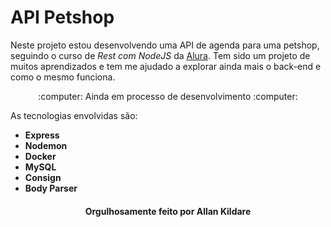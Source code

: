 # API Petshop

Neste projeto estou desenvolvendo uma API de agenda para uma petshop, seguindo o curso de *Rest com NodeJS* da [Alura](https://www.alura.com.br/). Tem sido um projeto de muitos aprendizados e tem me ajudado a explorar ainda mais o back-end e como o mesmo funciona.
<p align="center">:computer: Ainda em processo de desenvolvimento :computer:</p>

As tecnologias envolvidas são:
- **Express**
- **Nodemon**
- **Docker**
- **MySQL**
- **Consign**
- **Body Parser**

<h4 align="center">Orgulhosamente feito por Allan Kildare</h4>
